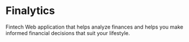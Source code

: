 # Finalytics
Fintech Web application 
that helps analyze finances and helps you make informed financial decisions that suit your lifestyle.
